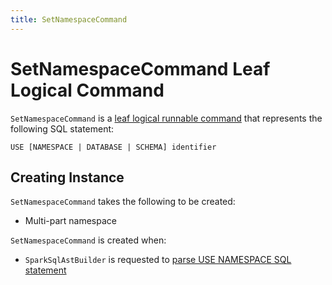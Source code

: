 ```yaml
---
title: SetNamespaceCommand
---
```


# SetNamespaceCommand Leaf Logical Command

`SetNamespaceCommand` is a [leaf logical runnable command](LeafRunnableCommand.md) that represents the following SQL statement:

```antlr
USE [NAMESPACE | DATABASE | SCHEMA] identifier
```

## Creating Instance

`SetNamespaceCommand` takes the following to be created:

* <span id="namespace"> Multi-part namespace

`SetNamespaceCommand` is created when:

* `SparkSqlAstBuilder` is requested to [parse USE NAMESPACE SQL statement](../sql/SparkSqlAstBuilder.md#visitUseNamespace)
